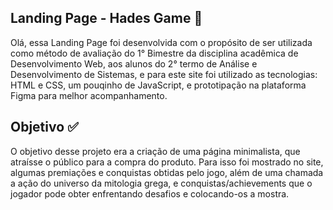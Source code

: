 
## Landing Page - Hades Game 🤖
Olá, essa Landing Page foi desenvolvida com o propósito de ser utilizada como método de avaliação do 1° Bimestre da disciplina acadêmica de Desenvolvimento Web, aos alunos do 2° termo de Análise e Desenvolvimento de Sistemas, e para este site foi utilizado as tecnologias: HTML e CSS, um pouqinho de JavaScript, e prototipação na plataforma Figma para melhor acompanhamento.


## Objetivo ✅
O objetivo desse projeto era a criação de uma página minimalista, que atraísse o público para a compra do produto. Para isso foi mostrado no site, algumas premiações e conquistas obtidas pelo jogo, além de uma chamada a ação do universo da mitologia grega, e conquistas/achievements que o jogador pode obter enfrentando desafios e colocando-os a mostra.

